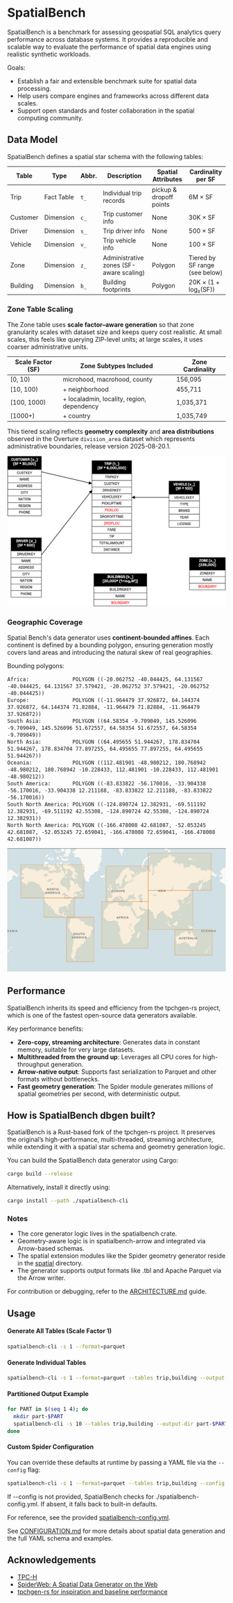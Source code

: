 # SpatialBench

SpatialBench is a benchmark for assessing geospatial SQL analytics query performance across database systems. It provides a reproducible and scalable way to evaluate the performance of spatial data engines using realistic synthetic workloads.

Goals:

- Establish a fair and extensible benchmark suite for spatial data processing.
- Help users compare engines and frameworks across different data scales.
- Support open standards and foster collaboration in the spatial computing community.

## Data Model

SpatialBench defines a spatial star schema with the following tables:

| Table      | Type         | Abbr. | Description                                 | Spatial Attributes        | Cardinality per SF             |
|------------|--------------|-------|---------------------------------------------|----------------------------|--------------------------------|
| Trip       | Fact Table   | `t_`  | Individual trip records                     | pickup & dropoff points    | 6M × SF                        |
| Customer   | Dimension    | `c_`  | Trip customer info                          | None                       | 30K × SF                       |
| Driver     | Dimension    | `s_`  | Trip driver info                            | None                       | 500 × SF                       |
| Vehicle    | Dimension    | `v_`  | Trip vehicle info                           | None                       | 100 × SF                       |
| Zone       | Dimension    | `z_`  | Administrative zones (SF-aware scaling)     | Polygon                    | Tiered by SF range (see below) |
| Building   | Dimension    | `b_`  | Building footprints                         | Polygon                    | 20K × (1 + log₂(SF))           |

### Zone Table Scaling

The Zone table uses **scale factor–aware generation** so that zone granularity scales with dataset size and keeps query cost realistic. At small scales, this feels like querying ZIP-level units; at large scales, it uses coarser administrative units.

| Scale Factor (SF) | Zone Subtypes Included                     | Zone Cardinality |
|-------------------|--------------------------------------------|------------------|
| [0, 10)           | microhood, macrohood, county               | 156,095          |
| [10, 100)         | + neighborhood                             | 455,711          |
| [100, 1000)       | + localadmin, locality, region, dependency | 1,035,371        |
| [1000+)           | + country                                  | 1,035,749        |

This tiered scaling reflects **geometry complexity** and **area distributions** observed in the Overture `division_area` dataset which represents administrative boundaries, release version 2025-08-20.1.

![image.png](images/data_model.png)

### Geographic Coverage

Spatial Bench's data generator uses **continent-bounded affines**. Each continent is defined by a bounding polygon, ensuring generation mostly covers land areas and introducing the natural skew of real geographies.

Bounding polygons:

```text
Africa:              POLYGON ((-20.062752 -40.044425, 64.131567 -40.044425, 64.131567 37.579421, -20.062752 37.579421, -20.062752 -40.044425))
Europe:              POLYGON ((-11.964479 37.926872, 64.144374 37.926872, 64.144374 71.82884, -11.964479 71.82884, -11.964479 37.926872))
South Asia:          POLYGON ((64.58354 -9.709049, 145.526096 -9.709049, 145.526096 51.672557, 64.58354 51.672557, 64.58354 -9.709049))
North Asia:          POLYGON ((64.495655 51.944267, 178.834704 51.944267, 178.834704 77.897255, 64.495655 77.897255, 64.495655 51.944267))
Oceania:             POLYGON ((112.481901 -48.980212, 180.768942 -48.980212, 180.768942 -10.228433, 112.481901 -10.228433, 112.481901 -48.980212))
South America:       POLYGON ((-83.833822 -56.170016, -33.904338 -56.170016, -33.904338 12.211188, -83.833822 12.211188, -83.833822 -56.170016))
South North America: POLYGON ((-124.890724 12.382931, -69.511192 12.382931, -69.511192 42.55308, -124.890724 42.55308, -124.890724 12.382931))
North North America: POLYGON ((-166.478008 42.681087, -52.053245 42.681087, -52.053245 72.659041, -166.478008 72.659041, -166.478008 42.681087))
```

![image.png](images/continent_bounds.png)

## Performance

SpatialBench inherits its speed and efficiency from the tpchgen-rs project, which is one of the fastest open-source data generators available.

Key performance benefits:
- **Zero-copy, streaming architecture**: Generates data in constant memory, suitable for very large datasets.
- **Multithreaded from the ground up**: Leverages all CPU cores for high-throughput generation.
- **Arrow-native output**: Supports fast serialization to Parquet and other formats without bottlenecks.
- **Fast geometry generation**: The Spider module generates millions of spatial geometries per second, with deterministic output.

## How is SpatialBench dbgen built?

SpatialBench is a Rust-based fork of the tpchgen-rs project. It preserves the original’s high-performance, multi-threaded, streaming architecture, while extending it with a spatial star schema and geometry generation logic.

You can build the SpatialBench data generator using Cargo:

```bash
cargo build --release
```

Alternatively, install it directly using:

```bash
cargo install --path ./spatialbench-cli
```

### Notes

- The core generator logic lives in the spatialbench crate.
- Geometry-aware logic is in spatialbench-arrow and integrated via Arrow-based schemas.
- The spatial extension modules like the Spider geometry generator reside in the [spatial](./spatialbench/src/spatial) directory.
- The generator supports output formats like .tbl and Apache Parquet via the Arrow writer.

For contribution or debugging, refer to the [ARCHITECTURE.md](./ARCHITECTURE.md) guide.

## Usage

#### Generate All Tables (Scale Factor 1)

```bash
spatialbench-cli -s 1 --format=parquet
```

#### Generate Individual Tables

```bash
spatialbench-cli -s 1 --format=parquet --tables trip,building --output-dir sf1-parquet
```

#### Partitioned Output Example

```bash
for PART in $(seq 1 4); do
  mkdir part-$PART
  spatialbench-cli -s 10 --tables trip,building --output-dir part-$PART --parts 4 --part $PART
done
```

#### Custom Spider Configuration

You can override these defaults at runtime by passing a YAML file via the `--config` flag:

```bash
spatialbench-cli -s 1 --format=parquet --tables trip,building --config spatialbench-config.yml
```

If --config is not provided, SpatialBench checks for ./spatialbench-config.yml. If absent, it falls back to built-in defaults.

For reference, see the provided [spatialbench-config.yml](spatialbench-config.yml).

See [CONFIGURATION.md](./spatialbench-cli/CONFIGURATION.md) for more details about spatial data generation and the full YAML schema and examples.

## Acknowledgements
- [TPC-H](https://www.tpc.org/tpch/)
- [SpiderWeb: A Spatial Data Generator on the Web](https://dl.acm.org/doi/10.1145/3397536.3422351)
- [tpchgen-rs for inspiration and baseline performance](https://datafusion.apache.org/blog/2025/04/10/fastest-tpch-generator/)
